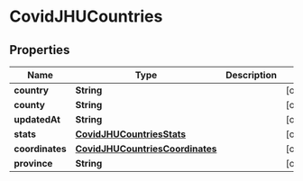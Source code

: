 # CovidJHUCountries

## Properties
Name | Type | Description | Notes
------------ | ------------- | ------------- | -------------
**country** | **String** |  |  [optional]
**county** | **String** |  |  [optional]
**updatedAt** | **String** |  |  [optional]
**stats** | [**CovidJHUCountriesStats**](CovidJHUCountriesStats.md) |  |  [optional]
**coordinates** | [**CovidJHUCountriesCoordinates**](CovidJHUCountriesCoordinates.md) |  |  [optional]
**province** | **String** |  |  [optional]

